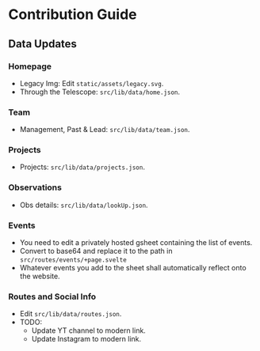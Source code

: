 # Contribution Guide

## Data Updates

### Homepage

- Legacy Img: Edit `static/assets/legacy.svg`.
- Through the Telescope: `src/lib/data/home.json`.

### Team

- Management, Past & Lead: `src/lib/data/team.json`.

### Projects

- Projects: `src/lib/data/projects.json`.

### Observations

- Obs details: `src/lib/data/lookUp.json`.

### Events

- You need to edit a privately hosted gsheet containing the list of events.
- Convert to base64 and replace it to the path in `src/routes/events/+page.svelte`
- Whatever events you add to the sheet shall automatically reflect onto the website.

### Routes and Social Info

- Edit `src/lib/data/routes.json`.
- TODO:
  - Update YT channel to modern link.
  - Update Instagram to modern link.
 
